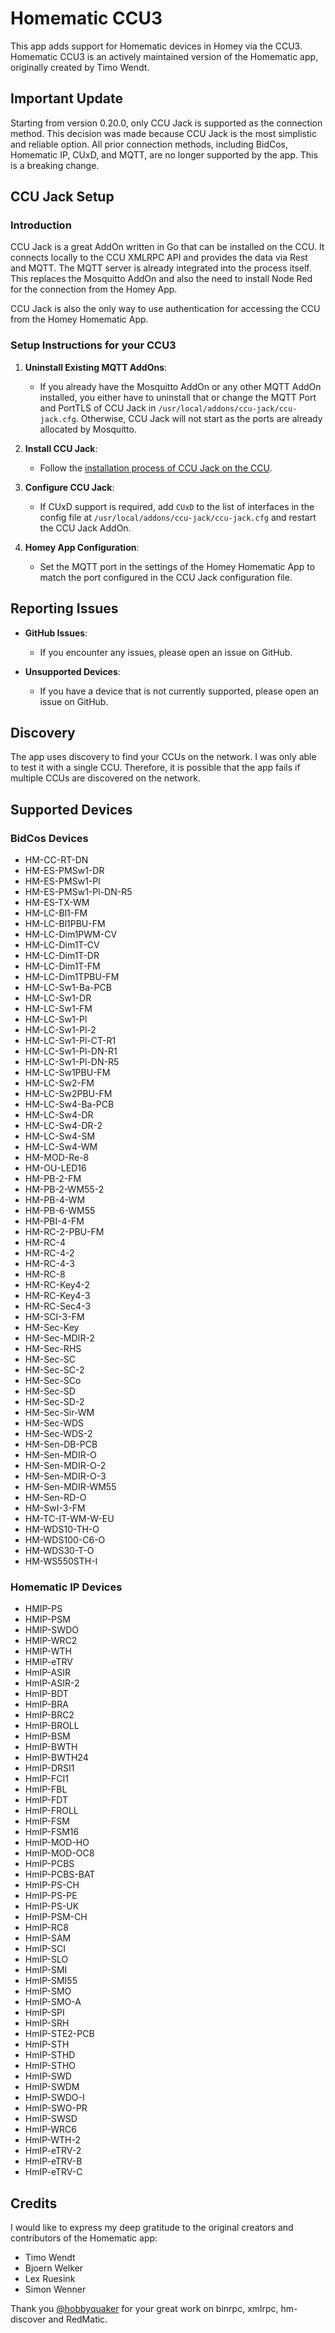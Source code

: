 # Homematic CCU3

This app adds support for Homematic devices in Homey via the CCU3. Homematic CCU3 is an actively maintained version of the Homematic app, originally created by Timo Wendt.

## Important Update

Starting from version 0.20.0, only CCU Jack is supported as the connection method. This decision was made because CCU Jack is the most simplistic and reliable option. All prior connection methods, including BidCos, Homematic IP, CUxD, and MQTT, are no longer supported by the app. This is a breaking change.

## CCU Jack Setup

### Introduction

CCU Jack is a great AddOn written in Go that can be installed on the CCU. It connects locally to the CCU XMLRPC API and provides the data via Rest and MQTT. The MQTT server is already integrated into the process itself. This replaces the Mosquitto AddOn and also the need to install Node Red for the connection from the Homey App.

CCU Jack is also the only way to use authentication for accessing the CCU from the Homey Homematic App.

### Setup Instructions for your CCU3

1. **Uninstall Existing MQTT AddOns**:
   - If you already have the Mosquitto AddOn or any other MQTT AddOn installed, you either have to uninstall that or change the MQTT Port and PortTLS of CCU Jack in `/usr/local/addons/ccu-jack/ccu-jack.cfg`. Otherwise, CCU Jack will not start as the ports are already allocated by Mosquitto.

2. **Install CCU Jack**:
   - Follow the [installation process of CCU Jack on the CCU](https://github.com/LRuesink-WebArray/homey-matic.wiki.git).

3. **Configure CCU Jack**:
   - If CUxD support is required, add `CUxD` to the list of interfaces in the config file at `/usr/local/addons/ccu-jack/ccu-jack.cfg` and restart the CCU Jack AddOn.

4. **Homey App Configuration**:
   - Set the MQTT port in the settings of the Homey Homematic App to match the port configured in the CCU Jack configuration file.

## Reporting Issues

- **GitHub Issues**:
  - If you encounter any issues, please open an issue on GitHub.

- **Unsupported Devices**:
  - If you have a device that is not currently supported, please open an issue on GitHub.

## Discovery

The app uses discovery to find your CCUs on the network. I was only able to test it with a single CCU. Therefore, it is possible that the app fails if multiple CCUs are discovered on the network.

## Supported Devices

### BidCos Devices
* HM-CC-RT-DN
* HM-ES-PMSw1-DR
* HM-ES-PMSw1-Pl
* HM-ES-PMSw1-Pl-DN-R5
* HM-ES-TX-WM
* HM-LC-Bl1-FM
* HM-LC-Bl1PBU-FM
* HM-LC-Dim1PWM-CV
* HM-LC-Dim1T-CV
* HM-LC-Dim1T-DR
* HM-LC-Dim1T-FM
* HM-LC-Dim1TPBU-FM
* HM-LC-Sw1-Ba-PCB
* HM-LC-Sw1-DR
* HM-LC-Sw1-FM
* HM-LC-Sw1-Pl
* HM-LC-Sw1-Pl-2
* HM-LC-Sw1-Pl-CT-R1
* HM-LC-Sw1-Pl-DN-R1
* HM-LC-Sw1-Pl-DN-R5
* HM-LC-Sw1PBU-FM
* HM-LC-Sw2-FM
* HM-LC-Sw2PBU-FM
* HM-LC-Sw4-Ba-PCB
* HM-LC-Sw4-DR
* HM-LC-Sw4-DR-2
* HM-LC-Sw4-SM
* HM-LC-Sw4-WM
* HM-MOD-Re-8
* HM-OU-LED16
* HM-PB-2-FM
* HM-PB-2-WM55-2
* HM-PB-4-WM
* HM-PB-6-WM55
* HM-PBI-4-FM
* HM-RC-2-PBU-FM
* HM-RC-4
* HM-RC-4-2
* HM-RC-4-3
* HM-RC-8
* HM-RC-Key4-2
* HM-RC-Key4-3
* HM-RC-Sec4-3
* HM-SCI-3-FM
* HM-Sec-Key
* HM-Sec-MDIR-2
* HM-Sec-RHS
* HM-Sec-SC
* HM-Sec-SC-2
* HM-Sec-SCo
* HM-Sec-SD
* HM-Sec-SD-2
* HM-Sec-Sir-WM
* HM-Sec-WDS
* HM-Sec-WDS-2
* HM-Sen-DB-PCB
* HM-Sen-MDIR-O
* HM-Sen-MDIR-O-2
* HM-Sen-MDIR-O-3
* HM-Sen-MDIR-WM55
* HM-Sen-RD-O
* HM-SwI-3-FM
* HM-TC-IT-WM-W-EU
* HM-WDS10-TH-O
* HM-WDS100-C6-O
* HM-WDS30-T-O
* HM-WS550STH-I

### Homematic IP Devices
* HMIP-PS
* HMIP-PSM
* HMIP-SWDO
* HMIP-WRC2
* HMIP-WTH
* HMIP-eTRV
* HmIP-ASIR
* HmIP-ASIR-2
* HmIP-BDT
* HmIP-BRA
* HmIP-BRC2
* HmIP-BROLL
* HmIP-BSM
* HmIP-BWTH
* HmIP-BWTH24
* HmIP-DRSI1
* HmIP-FCI1
* HmIP-FBL
* HmIP-FDT
* HmIP-FROLL
* HmIP-FSM
* HmIP-FSM16
* HmIP-MOD-HO
* HmIP-MOD-OC8
* HmIP-PCBS
* HmIP-PCBS-BAT
* HmIP-PS-CH
* HmIP-PS-PE
* HmIP-PS-UK
* HmIP-PSM-CH
* HmIP-RC8
* HmIP-SAM
* HmIP-SCI
* HmIP-SLO
* HmIP-SMI
* HmIP-SMI55
* HmIP-SMO
* HmIP-SMO-A
* HmIP-SPI
* HmIP-SRH
* HmIP-STE2-PCB
* HmIP-STH
* HmIP-STHD
* HmIP-STHO
* HmIP-SWD
* HmIP-SWDM
* HmIP-SWDO-I
* HmIP-SWO-PR
* HmIP-SWSD
* HmIP-WRC6
* HmIP-WTH-2
* HmIP-eTRV-2
* HmIP-eTRV-B
* HmIP-eTRV-C

## Credits

I would like to express my deep gratitude to the original creators and contributors of the Homematic app:
- Timo Wendt
- Bjoern Welker
- Lex Ruesink
- Simon Wenner

Thank you [@hobbyquaker](https://github.com/hobbyquaker) for your great work on binrpc, xmlrpc, hm-discover and RedMatic.
